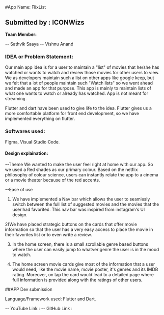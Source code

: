 

#App Name: FlixList

## Submitted by : ICONWizs

**Team Member:**

-- Sathvik Saaya
-- Vishnu Anand

### IDEA or Problem Statement:

Our main app idea is for a user to maintain a "list" of movies that he/she has watched
or wants to watch and review those movies for other users to view.
We as developers maintain such a list on other apps like google keep, but we felt that
a lot of people maintain such "Watch lists" so we went ahead and made an app for that purpose.
This app is mainly to maintain lists of what one wants to watch or already has watched. App is
not meant for streaming.

Flutter and dart have been used to give life to the idea. Flutter gives us a more comfortable 
platform for front end development, so we have implemented everything on flutter.

### Softwares used: 
Figma, Visual Studio Code.

#### Design explaination:

--Theme
We wanted to make the user feel right at home with our app. So we used a Red shades as our primary colour. 
Based on the netflix philosophy of colour science, users can instantly relate the app to a cinema or a movie theater because of the red accents.

--Ease of use
1) We have implemented a Nav bar which allows the user to seamlesly switch between the full list 
of suggested movies and the movies that the user had favorited. This nav bar was inspired from
instagram's UI design.

2)We have placed strategic buttons on the cards that offer movie information so that the user has
a very easy access to place the movie in their favorites list or to even write a review.

3) In the home screen, there is a small scrollable genre based buttons where the user can easily
jump to whatver genre the user is in the mood to watch.

4) The home screen movie cards give most of the information that a user would need, like the
movie name, movie poster, it's genres and its IMDB rating. Moreover, on tap the card would lead 
to a detailed page where full information is provided along with the ratings of other users.

##APP Dev submission

Language/Framework used: Flutter and Dart.

-- YouTube Link :
-- GitHub Link :